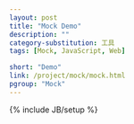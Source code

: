 ```yaml
---
layout: post
title: "Mock Demo"
description: ""
category-substitution: 工具
tags: [Mock, JavaScript, Web]

short: "Demo"
link: /project/mock/mock.html
pgroup: "Mock"
---
```

{% include JB/setup %}
